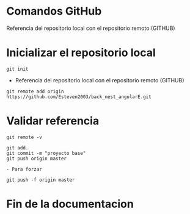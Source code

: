 # Comandos GitHub
Referencia del repositorio local con el repositorio remoto (GITHUB)
# Inicializar el repositorio local
```
git init
```
- Referencia del repositorio local con el repositorio remoto (GITHUB)
```
git remote add origin https://github.com/Esteven2003/back_nest_angularE.git 
```

# Validar referencia

```
git remote -v
```
```
git add.
git commit -m "proyecto base"
git push origin master
```
```
- Para forzar

git push -f origin master
```
# Fin de la documentacion